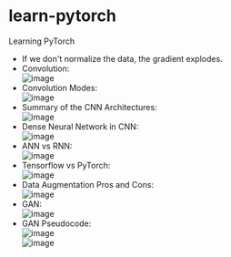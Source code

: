 # learn-pytorch
Learning PyTorch

* If we don't normalize the data, the gradient explodes.  
* Convolution:  
![image](https://user-images.githubusercontent.com/43791867/216344121-777ef28f-37e4-4f79-876d-b0b7da39298c.png)  
* Convolution Modes:  
![image](https://user-images.githubusercontent.com/43791867/216345697-020fd97c-471e-4cd7-8752-ee595ebc5f68.png)  
* Summary of the CNN Architectures:  
![image](https://user-images.githubusercontent.com/43791867/216543990-976d97ff-137a-4539-84b7-9fcc7f688e98.png)  
* Dense Neural Network in CNN:  
![image](https://user-images.githubusercontent.com/43791867/216544644-8584f666-11fd-4537-879c-d41f2dabb8b8.png)  
* ANN vs RNN:  
![image](https://user-images.githubusercontent.com/43791867/218069588-53ec52ca-02eb-44e9-a49d-f615e261f5fc.png)  
* Tensorflow vs PyTorch:  
![image](https://user-images.githubusercontent.com/43791867/220305389-e9aabd2d-0d8f-4b09-ace0-9140d1e2b63c.png)  
* Data Augmentation Pros and Cons:  
![image](https://user-images.githubusercontent.com/43791867/220543212-4f20377d-20db-4f4c-a360-21229d28e719.png)  
* GAN:  
![image](https://user-images.githubusercontent.com/43791867/222977544-84cf7d79-e93b-48a4-98be-dee1093c4df9.png)  
* GAN Pseudocode:  
![image](https://user-images.githubusercontent.com/43791867/222978788-7181fa33-6b8f-4f54-8ba7-de6036a2d3ef.png)  
![image](https://user-images.githubusercontent.com/43791867/222979130-10a1ebb2-548a-45a4-95ed-c9350618b3c8.png)










